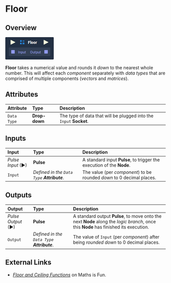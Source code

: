 # Floor

## Overview

![](../.gitbook/assets/node-floor.png)

**Floor** takes a numerical value and rounds it _down_ to the nearest whole number. This will affect each _component_ separately with _data types_ that are comprised of multiple components \(_vectors_ and _matrices_\).

## Attributes

| Attribute | Type | Description |
| :--- | :--- | :--- |
| `Data Type` | **Drop-down** | The type of data that will be plugged into the `Input` **Socket**. |

## Inputs

| Input | Type | Description |
| :--- | :--- | :--- |
| _Pulse Input_ \(►\) | **Pulse** | A standard input **Pulse**, to trigger the execution of the **Node**. |
| `Input` | _Defined in the `Data Type` **Attribute**_. | The value \(per _component_\) to be rounded _down_ to 0 decimal places. |

## Outputs

| Output | Type | Description |
| :--- | :--- | :--- |
| _Pulse Output_ \(►\) | **Pulse** | A standard output **Pulse**, to move onto the next **Node** along the _logic branch_, once this **Node** has finished its execution. |
| `Output` | _Defined in the `Data Type` **Attribute**_. | The value of `Input` \(per _component_\) after being _rounded down_ to 0 decimal places. |

## External Links

* [_Floor and Ceiling Functions_](https://www.mathsisfun.com/sets/function-floor-ceiling.html) on Maths is Fun.

